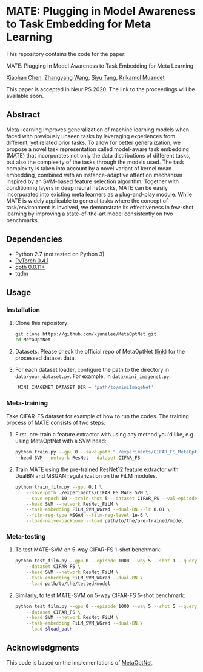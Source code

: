 # MATE: Plugging in Model Awareness to Task Embedding for Meta Learning

This repository contains the code for the paper:

MATE: Plugging in Model Awareness to Task Embedding for Meta Learning

[Xiaohan Chen](http://xiaohanchen.com), [Zhangyang Wang](https://www.atlaswang.com/),
[Siyu Tang](https://ps.is.mpg.de/person/stang), [Krikamol Muandet](http://www.krikamol.org/)

This paper is accepted in NeurIPS 2020. The link to the proceedings will be available soon.

## Abstract

Meta-learning improves generalization of machine learning models when faced with previously unseen tasks by leveraging experiences from different, yet related prior tasks. To allow for better generalization, we propose a novel task representation called model-aware task embedding (MATE) that incorporates not only the data distributions of different tasks, but also the complexity of the tasks through the models used. The task complexity is taken into account by a novel variant of kernel mean embedding, combined with an instance-adaptive attention mechanism inspired by an SVM-based feature selection algorithm. Together with conditioning layers in deep neural networks, MATE can be easily incorporated into existing meta learners as a plug-and-play module. While MATE is widely applicable to general tasks where the concept of task/environment is involved, we demonstrate its effectiveness in few-shot learning by improving a state-of-the-art model consistently on two benchmarks.

<!-- ### Citation

If you use this code for your research, please cite our paper:
```
@inproceedings{,
  title={MATE: Plugging in Model Awareness to Task Embedding for Meta Learning},
  author={Xiaohan Chen and Zhangyang Wang and Siyu Tang and Krikamol Muandet},
  booktitle={NeurIPS},
  year={2020}
}
``` -->

## Dependencies

* Python 2.7 (not tested on Python 3)
* [PyTorch 0.4.1](http://pytorch.org)
* [qpth 0.0.11+](https://github.com/locuslab/qpth)
* [tqdm](https://github.com/tqdm/tqdm)

## Usage

### Installation

1. Clone this repository:

    ```bash
    git clone https://github.com/kjunelee/MetaOptNet.git
    cd MetaOptNet
    ```

2. Datasets. Please check the official repo of MetaOptNet ([link](https://github.com/kjunelee/MetaOptNet))
   for the processed dataset data.

3. For each dataset loader, configure the path to the directory in `data/your_dataset.py`.
   For example, in `data/mini_imagenet.py`:

   ```python
   _MINI_IMAGENET_DATASET_DIR = 'path/to/miniImageNet'
   ```

### Meta-training

Take CIFAR-FS dataset for example of how to run the codes.
The training process of MATE consists of two steps:

1. First, pre-train a feature extractor with using any method you'd like, e.g.
    using MetaOptNet with a SVM head:

    ```bash
    python train.py --gpu 0 --save-path "./experiments/CIFAR_FS_MetaOptNet_SVM" --train-shot 5 \
    --head SVM --network ResNet --dataset CIFAR_FS
    ```

1. Train MATE using the pre-trained ResNet12 feature extractor with DualBN and
   MSGAN regularization on the FiLM modules.

    ```bash
    python train_film.py --gpu 0,1 \
        --save-path ./experiments/CIFAR_FS_MATE_SVM \
        --save-epoch 10 --train-shot 5 --dataset CIFAR_FS --val-episodes-per-batch 4 \
        --head SVM --network ResNet_FiLM \
        --task-embedding FiLM_SVM_WGrad --dual-BN --lr 0.01 \
        --film-reg-type MSGAN --film-reg-level 1e-6 \
        --load-naive-backbone --load path/to/the/pre-trained/model
    ```

### Meta-testing

1. To test MATE-SVM on 5-way CIFAR-FS 1-shot benchmark:

    ```bash
    python test_film.py --gpu 0 --episode 1000 --way 5 --shot 1 --query 15 \
        --dataset CIFAR_FS \
        --head SVM --network ResNet_FiLM \
        --task-embedding FiLM_SVM_WGrad --dual-BN \
        --load path/to/the/tested/model
    ```

1. Similarly, to test MATE-SVM on 5-way CIFAR-FS 5-shot benchmark:

    ```bash
    python test_film.py --gpu 0 --episode 1000 --way 5 --shot 5 --query 15 \
        --dataset CIFAR_FS \
        --head SVM --network ResNet_FiLM \
        --task-embedding FiLM_SVM_WGrad --dual-BN \
        --load $load_path
    ```

## Acknowledgments

This code is based on the implementations of [MetaOptNet](https://github.com/kjunelee/MetaOptNet).
